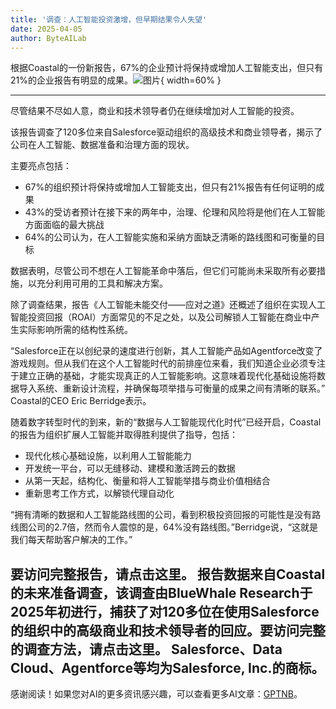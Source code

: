 ```yaml
---
title: '调查：人工智能投资激增，但早期结果令人失望'
date: 2025-04-05
author: ByteAILab
---
```


根据Coastal的一份新报告，67%的企业预计将保持或增加人工智能支出，但只有21%的企业报告有明显的成果。![图片](https://ai-techpark.com/wp-content/uploads/Organizations.jpg){ width=60% }

---
尽管结果不尽如人意，商业和技术领导者仍在继续增加对人工智能的投资。

该报告调查了120多位来自Salesforce驱动组织的高级技术和商业领导者，揭示了公司在人工智能、数据准备和治理方面的现状。

主要亮点包括：

- 67%的组织预计将保持或增加人工智能支出，但只有21%报告有任何证明的成果
- 43%的受访者预计在接下来的两年中，治理、伦理和风险将是他们在人工智能方面面临的最大挑战
- 64%的公司认为，在人工智能实施和采纳方面缺乏清晰的路线图和可衡量的目标

数据表明，尽管公司不想在人工智能革命中落后，但它们可能尚未采取所有必要措施，以充分利用可用的工具和解决方案。

除了调查结果，报告《人工智能未能交付——应对之道》还概述了组织在实现人工智能投资回报（ROAI）方面常见的不足之处，以及公司解锁人工智能在商业中产生实际影响所需的结构性系统。

“Salesforce正在以创纪录的速度进行创新，其人工智能产品如Agentforce改变了游戏规则。但从我们在这个人工智能时代的前排座位来看，我们知道企业必须专注于建立正确的基础，才能实现真正的人工智能影响。这意味着现代化基础设施将数据导入系统、重新设计流程，并确保每项举措与可衡量的成果之间有清晰的联系。” Coastal的CEO Eric Berridge表示。

随着数字转型时代的到来，新的“数据与人工智能现代化时代”已经开启，Coastal的报告为组织扩展人工智能并取得胜利提供了指导，包括：

- 现代化核心基础设施，以利用人工智能能力
- 开发统一平台，可以无缝移动、建模和激活跨云的数据
- 从第一天起，结构化、衡量和将人工智能举措与商业价值相结合
- 重新思考工作方式，以解锁代理自动化

“拥有清晰的数据和人工智能路线图的公司，看到积极投资回报的可能性是没有路线图公司的2.7倍，然而令人震惊的是，64%没有路线图。”Berridge说，“这就是我们每天帮助客户解决的工作。”

要访问完整报告，请点击这里。
报告数据来自Coastal的未来准备调查，该调查由BlueWhale Research于2025年初进行，捕获了对120多位在使用Salesforce的组织中的高级商业和技术领导者的回应。要访问完整的调查方法，请点击这里。
Salesforce、Data Cloud、Agentforce等均为Salesforce, Inc.的商标。
---
感谢阅读！如果您对AI的更多资讯感兴趣，可以查看更多AI文章：[GPTNB](https://gptnb.com)。